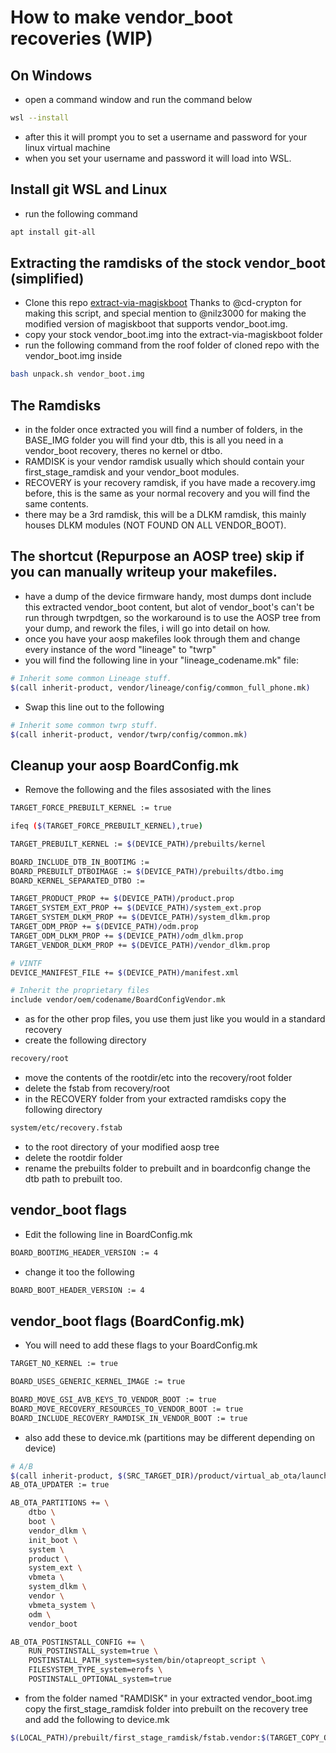 # How to make vendor_boot recoveries (WIP)

## On Windows
 - open a command window and run the command below
```bash
wsl --install
```
 - after this it will prompt you to set a username and password for your linux virtual machine
 - when you set your username and password it will load into WSL.

## Install git WSL and Linux
 - run the following command
```bash
apt install git-all
```
## Extracting the ramdisks of the stock vendor_boot (simplified)
- Clone this repo [extract-via-magiskboot](https://github.com/cd-Crypton/extract-via-magiskboot) Thanks to @cd-crypton for making this script, and special mention to @nilz3000 for making the modified version of magiskboot that supports vendor_boot.img.
- copy your stock vendor_boot.img into the extract-via-magiskboot folder
- run the following command from the roof folder of cloned repo with the vendor_boot.img inside
```bash
bash unpack.sh vendor_boot.img
```
## The Ramdisks
 - in the folder once extracted you will find a number of folders, in the BASE_IMG folder you will find your dtb, this is all you need in a vendor_boot recovery, theres no kernel or dtbo.
 - RAMDISK is your vendor ramdisk usually which should contain your first_stage_ramdisk and your vendor_boot modules.
 - RECOVERY is your recovery ramdisk, if you have made a recovery.img before, this is the same as your normal recovery and you will find the same contents.
 - there may be a 3rd ramdisk, this will be a DLKM ramdisk, this mainly houses DLKM modules (NOT FOUND ON ALL VENDOR_BOOT).
## The shortcut (Repurpose an AOSP tree) skip if you can manually writeup your makefiles.
 - have a dump of the device firmware handy, most dumps dont include this extracted vendor_boot content, but alot of vendor_boot's can't be run through twrpdtgen, so the workaround is to use the AOSP tree from your dump, and rework the files, i will go into detail on how.
 - once you have your aosp makefiles look through them and change every instance of the word "lineage" to "twrp"
 - you will find the following line in your "lineage_codename.mk" file:
```bash
# Inherit some common Lineage stuff.
$(call inherit-product, vendor/lineage/config/common_full_phone.mk)
```
- Swap this line out to the following
```bash
# Inherit some common twrp stuff.
$(call inherit-product, vendor/twrp/config/common.mk)
```
## Cleanup your aosp BoardConfig.mk
 - Remove the following and the files assosiated with the lines
```bash
TARGET_FORCE_PREBUILT_KERNEL := true
```
```bash
ifeq ($(TARGET_FORCE_PREBUILT_KERNEL),true)
```
```bash
TARGET_PREBUILT_KERNEL := $(DEVICE_PATH)/prebuilts/kernel
```
```bash
BOARD_INCLUDE_DTB_IN_BOOTIMG := 
BOARD_PREBUILT_DTBOIMAGE := $(DEVICE_PATH)/prebuilts/dtbo.img
BOARD_KERNEL_SEPARATED_DTBO := 
```
```bash
TARGET_PRODUCT_PROP += $(DEVICE_PATH)/product.prop
TARGET_SYSTEM_EXT_PROP += $(DEVICE_PATH)/system_ext.prop
TARGET_SYSTEM_DLKM_PROP += $(DEVICE_PATH)/system_dlkm.prop
TARGET_ODM_PROP += $(DEVICE_PATH)/odm.prop
TARGET_ODM_DLKM_PROP += $(DEVICE_PATH)/odm_dlkm.prop
TARGET_VENDOR_DLKM_PROP += $(DEVICE_PATH)/vendor_dlkm.prop
```
```bash
# VINTF
DEVICE_MANIFEST_FILE += $(DEVICE_PATH)/manifest.xml

# Inherit the proprietary files
include vendor/oem/codename/BoardConfigVendor.mk
```
 - as for the other prop files, you use them just like you would in a standard recovery
 - create the following directory
```bash
recovery/root
```
 - move the contents of the rootdir/etc into the recovery/root folder
 - delete the fstab from recovery/root
 - in the RECOVERY folder from your extracted ramdisks copy the following directory
```bash
system/etc/recovery.fstab
```
- to the root directory of your modified aosp tree
- delete the rootdir folder
- rename the prebuilts folder to prebuilt and in boardconfig change the dtb path to prebuilt too.
## vendor_boot flags
- Edit the following line in BoardConfig.mk
```bash
BOARD_BOOTIMG_HEADER_VERSION := 4
```
 - change it too the following
```bash
BOARD_BOOT_HEADER_VERSION := 4
```
## vendor_boot flags (BoardConfig.mk)
 - You will need to add these flags to your BoardConfig.mk
```bash
TARGET_NO_KERNEL := true
```
```bash
BOARD_USES_GENERIC_KERNEL_IMAGE := true
```
```bash
BOARD_MOVE_GSI_AVB_KEYS_TO_VENDOR_BOOT := true
BOARD_MOVE_RECOVERY_RESOURCES_TO_VENDOR_BOOT := true
BOARD_INCLUDE_RECOVERY_RAMDISK_IN_VENDOR_BOOT := true
```
 - also add these to device.mk (partitions may be different depending on device)
```bash
# A/B
$(call inherit-product, $(SRC_TARGET_DIR)/product/virtual_ab_ota/launch_with_vendor_ramdisk.mk)
AB_OTA_UPDATER := true

AB_OTA_PARTITIONS += \
    dtbo \
    boot \
    vendor_dlkm \
    init_boot \
    system \
    product \
    system_ext \
    vbmeta \
    system_dlkm \
    vendor \
    vbmeta_system \
    odm \
    vendor_boot

AB_OTA_POSTINSTALL_CONFIG += \
    RUN_POSTINSTALL_system=true \
    POSTINSTALL_PATH_system=system/bin/otapreopt_script \
    FILESYSTEM_TYPE_system=erofs \
    POSTINSTALL_OPTIONAL_system=true
```
 - from the folder named "RAMDISK" in your extracted vendor_boot.img copy the first_stage_ramdisk folder into prebuilt on the recovery tree and add the following to device.mk
```bash
$(LOCAL_PATH)/prebuilt/first_stage_ramdisk/fstab.vendor:$(TARGET_COPY_OUT_VENDOR_RAMDISK)/first_stage_ramdisk/fstab.vendor
